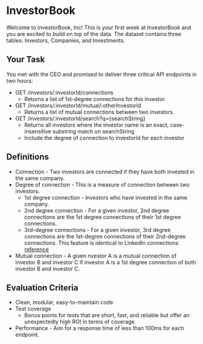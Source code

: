 # InvestorBook

Welcome to InvestorBook, Inc! This is your first week at InvestorBook and you
are excited to build on top of the data. The dataset contains three tables:
Investors, Companies, and Investments.

## Your Task

You met with the CEO and promised to deliver three critical API
endpoints in two hours: 
- GET /investors/:investorId/connections
  - Returns a list of 1st-degree connections for this investor.
- GET /investors/:investorId/mutual/:otherInvestorId
  - Returns a list of mutual connections between two investors.
- GET /investors/:investorId/search?q={searchString} 
  - Returns all investors where the investor name is an exact, case-insensitive substring match on searchString
  - Include the degree of connection to investorId for each investor

## Definitions

- Connection - Two investors are connected if they have both invested
in the same company.
- Degree of connection - This is a measure of connection
between two investors.
  - 1st degree connection - Investors who have invested in
the same company.
  - 2nd degree connection - For a given investor, 2nd degree
connections are the 1st degree connections of their 1st degree connections.
  - 3rd-degree connections - For a given investor, 3rd degree connections are the
1st-degree connections of their 2nd-degree connections. This feature is
identical to LinkedIn connections: [reference](https://www.linkedin.com/help/linkedin/answer/110/your-network-and-degrees-of-connection?lang=en)
- Mutual connection - A given nvestor A is a mutual connection of investor B and investor C if investor A is
a 1st degree connection of both investor B and investor C.

## Evaluation Criteria

- Clean, modular, easy-to-maintain code
- Test coverage
  - Bonus points for tests that are short, fast, and reliable but offer an unexpectedly high ROI in terms of coverage.
- Performance - Aim for a response time of less than 100ms for each endpoint.
